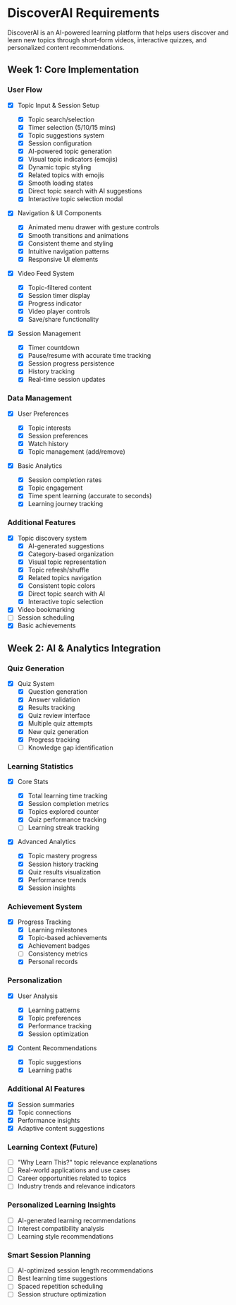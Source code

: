 # DiscoverAI Requirements

DiscoverAI is an AI-powered learning platform that helps users discover and learn new topics through short-form videos, interactive quizzes, and personalized content recommendations.

## Week 1: Core Implementation

### User Flow

- [x] Topic Input & Session Setup

  - [x] Topic search/selection
  - [x] Timer selection (5/10/15 mins)
  - [x] Topic suggestions system
  - [x] Session configuration
  - [x] AI-powered topic generation
  - [x] Visual topic indicators (emojis)
  - [x] Dynamic topic styling
  - [x] Related topics with emojis
  - [x] Smooth loading states
  - [x] Direct topic search with AI suggestions
  - [x] Interactive topic selection modal

- [x] Navigation & UI Components

  - [x] Animated menu drawer with gesture controls
  - [x] Smooth transitions and animations
  - [x] Consistent theme and styling
  - [x] Intuitive navigation patterns
  - [x] Responsive UI elements

- [x] Video Feed System

  - [x] Topic-filtered content
  - [x] Session timer display
  - [x] Progress indicator
  - [x] Video player controls
  - [x] Save/share functionality

- [x] Session Management

  - [x] Timer countdown
  - [x] Pause/resume with accurate time tracking
  - [x] Session progress persistence
  - [x] History tracking
  - [x] Real-time session updates

### Data Management

- [x] User Preferences

  - [x] Topic interests
  - [x] Session preferences
  - [x] Watch history
  - [x] Topic management (add/remove)

- [x] Basic Analytics

  - [x] Session completion rates
  - [x] Topic engagement
  - [x] Time spent learning (accurate to seconds)
  - [x] Learning journey tracking

### Additional Features

- [x] Topic discovery system
  - [x] AI-generated suggestions
  - [x] Category-based organization
  - [x] Visual topic representation
  - [x] Topic refresh/shuffle
  - [x] Related topics navigation
  - [x] Consistent topic colors
  - [x] Direct topic search with AI
  - [x] Interactive topic selection
- [x] Video bookmarking
- [ ] Session scheduling
- [x] Basic achievements

## Week 2: AI & Analytics Integration

### Quiz Generation

- [x] Quiz System
  - [x] Question generation
  - [x] Answer validation
  - [x] Results tracking
  - [x] Quiz review interface
  - [x] Multiple quiz attempts
  - [x] New quiz generation
  - [x] Progress tracking
  - [ ] Knowledge gap identification

### Learning Statistics

- [x] Core Stats

  - [x] Total learning time tracking
  - [x] Session completion metrics
  - [x] Topics explored counter
  - [x] Quiz performance tracking
  - [ ] Learning streak tracking

- [x] Advanced Analytics

  - [x] Topic mastery progress
  - [x] Session history tracking
  - [x] Quiz results visualization
  - [x] Performance trends
  - [x] Session insights

### Achievement System

- [x] Progress Tracking
  - [x] Learning milestones
  - [x] Topic-based achievements
  - [x] Achievement badges
  - [ ] Consistency metrics
  - [x] Personal records

### Personalization

- [x] User Analysis

  - [x] Learning patterns
  - [x] Topic preferences
  - [x] Performance tracking
  - [x] Session optimization

- [x] Content Recommendations

  - [x] Topic suggestions
  - [x] Learning paths

### Additional AI Features

- [x] Session summaries
- [x] Topic connections
- [x] Performance insights
- [x] Adaptive content suggestions

### Learning Context (Future)

- [ ] "Why Learn This?" topic relevance explanations
- [ ] Real-world applications and use cases
- [ ] Career opportunities related to topics
- [ ] Industry trends and relevance indicators

### Personalized Learning Insights

- [ ] AI-generated learning recommendations
- [ ] Interest compatibility analysis
- [ ] Learning style recommendations

### Smart Session Planning

- [ ] AI-optimized session length recommendations
- [ ] Best learning time suggestions
- [ ] Spaced repetition scheduling
- [ ] Session structure optimization
